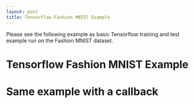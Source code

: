 ```yaml
---
layout: post
title: Tensorflow Fashion MNIST Example
---
```

Please see the following example as basic Tensorflow training and test example run on the Fashion MNIST dataset.

<div>
  <h1>Tensorflow Fashion MNIST Example</h1>
  <script src="https://gist.github.com/hamuntech/b6eef8c6ddcb3e4b9ea059da99aa22cf.js"></script>
</div>

<div>
  <h1>Same example with a callback</h1>
<script src="https://gist.github.com/hamuntech/65c77f946d34d107eabaea1321f04b69.js"></script>
</div>